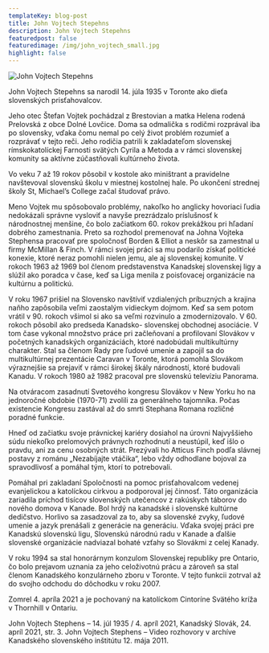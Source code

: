 ```yaml
---
templateKey: blog-post
title: John Vojtech Stepehns
description: John Vojtech Stepehns
featuredpost: false
featuredimage: /img/john_vojtech_small.jpg
highlight: false
---
```

![John Vojtech Stepehns](/img/john_vojtech_big.jpg "John Vojtech Stepehns")

John Vojtech Stepehns sa narodil 14. júla 1935 v Toronte ako dieťa slovenských prisťahovalcov.

Jeho otec Štefan Vojtek pochádzal z Brestovian a matka Helena rodená Prelovská z obce Dolné Lovčice. Doma sa odmalička s rodičmi rozprával iba po slovensky, vďaka čomu nemal po celý život problém rozumieť a rozprávať v tejto reči. Jeho rodičia patrili k zakladateľom slovenskej rímskokatolíckej Farnosti svätých Cyrila a Metoda a v rámci slovenskej komunity sa aktívne zúčastňovali kultúrneho života.

Vo veku 7 až 19 rokov pôsobil v kostole ako miništrant a pravidelne navštevoval slovenskú školu v miestnej kostolnej hale. Po ukončení strednej školy St, Michael’s College začal študovať právo.

Meno Vojtek mu spôsobovalo problémy, nakoľko ho anglicky hovoriaci ľudia nedokázali správne vysloviť a navyše prezrádzalo príslušnosť k národnostnej menšine, čo bolo začiatkom 60. rokov prekážkou pri hľadaní dobrého zamestnania. Preto sa rozhodol premenovať na Johna Vojteka Stephensa pracovať pre spoločnosť Borden & Elliot a neskôr sa zamestnal u firmy McMillan & Finch. V rámci svojej práci sa mu podarilo získať politické konexie, ktoré neraz pomohli nielen jemu, ale aj slovenskej komunite. V rokoch 1963 až 1969 bol členom predstavenstva Kanadskej slovenskej ligy a slúžil ako poradca v čase, keď sa Liga menila z poisťovacej organizácie na kultúrnu a politickú.

V roku 1967 prišiel na Slovensko navštíviť vzdialených príbuzných a krajina naňho zapôsobila veľmi zaostalým vidieckym dojmom. Keď sa sem potom vrátil v 90. rokoch všimol si ako sa veľmi rozvinulo a zmodernizovalo. V 60. rokoch pôsobil ako predseda Kanadsko- slovenskej obchodnej asociácie. V tom čase vykonal množstvo práce pri začleňovaní a profilovaní Slovákov v početných kanadských organizáciách, ktoré nadobúdali multikultúrny charakter. Stal sa členom Rady pre ľudové umenie a zapojil sa do multikultúrnej prezentácie Caravan v Toronte, ktorá pomohla Slovákom výraznejšie sa prejaviť v rámci širokej škály národností, ktoré budovali Kanadu. V rokoch 1980 až 1982 pracoval pre slovenskú televíziu Panorama.

Na otváracom zasadnutí Svetového kongresu Slovákov v New Yorku ho na jednoročné obdobie (1970-71) zvolili za generálneho tajomníka. Počas existencie Kongresu zastával až do smrti Stephana Romana rozličné poradné funkcie.

Hneď od začiatku svoje právnickej kariéry dosiahol na úrovni Najvyššieho súdu niekoľko prelomových právnych rozhodnutí a neustúpil, keď išlo o pravdu, ani za cenu osobných strát. Prezývali ho Atticus Finch podľa slávnej postavy z románu „Nezabíjajte vtáčika“, lebo vždy odhodlane bojoval za spravodlivosť a pomáhal tým, ktorí to potrebovali.

Pomáhal pri zakladaní Spoločnosti na pomoc prisťahovalcom vedenej evanjelickou a katolíckou cirkvou a podporoval jej činnosť. Táto organizácia zariadila príchod tisícov slovenských utečencov z rakúskych táborov do nového domova v Kanade. Bol hrdý na kanadské i slovenské kultúrne dedičstvo. Horlivo sa zasadzoval za to, aby sa slovenské zvyky, ľudové umenie a jazyk prenášali z generácie na generáciu. Vďaka svojej práci pre Kanadskú slovenskú ligu, Slovenskú národnú radu v Kanade a ďalšie slovenské organizácie nadviazal bohaté vzťahy so Slovákmi z celej Kanady.

V roku 1994 sa stal honorárnym konzulom Slovenskej republiky pre Ontario, čo bolo prejavom uznania za jeho celoživotnú prácu a zároveň sa stal členom Kanadského konzulárneho zboru v Toronte. V tejto funkcii zotrval až do svojho odchodu do dôchodku v roku 2007.

Zomrel 4. apríla 2021 a je pochovaný na katolíckom Cintoríne Svätého kríža v Thornhill v Ontariu.

John Vojtech Stephens – 14. júl 1935 / 4. apríl 2021, Kanadský Slovák, 24. apríl 2021, str. 3.
John Vojtech Stephens – Video rozhovory v archíve Kanadského slovenského inštitútu 12. mája 2011.
